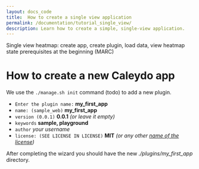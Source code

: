 ```yaml
---
layout: docs_code
title:  How to create a single view application
permalink: /documentation/tutorial_single_view/
description: Learn how to create a simple, single-view application.
---
```


Single view heatmap: create app,  create plugin, load data, view heatmap
state prerequisites at the beginning (MARC)

# How to create a new Caleydo app 

We use the `./manage.sh init` command (todo) to add a new plugin.

* `Enter the plugin name:` **my_first_app**
* `name: (sample_web)` **my_first_app**
* `version (0.0.1)` **0.0.1** *(or leave it empty)*
* `keywords` **sample, playground**
* `author` *your username*
* `license: (SEE LICENSE IN LICENSE)` **MIT** *(or any other [name of the license](http://choosealicense.com/))*
 
After completing the wizard you should have the new *./plugins/my_first_app* directory.





